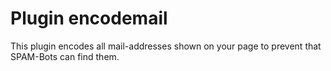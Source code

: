 # Plugin encodemail

This plugin encodes all mail-addresses shown on your page
to prevent that SPAM-Bots can find them.
